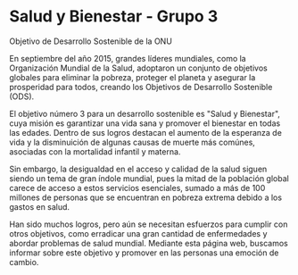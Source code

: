 # Salud y Bienestar - Grupo 3
Objetivo de Desarrollo Sostenible de la ONU

En septiembre del año 2015, grandes líderes mundiales, como la Organización Mundial de la Salud, adoptaron un conjunto de objetivos globales para eliminar la pobreza, proteger el planeta y asegurar la prosperidad para todos, creando los Objetivos de Desarrollo Sostenible (ODS).

El objetivo número 3 para un desarrollo sostenible es "Salud y Bienestar", cuya misión es garantizar una vida sana y promover el bienestar en todas las edades. 
Dentro de sus logros destacan el aumento de la esperanza de vida y la disminuición de algunas causas de muerte más comúnes, asociadas con la mortalidad infantil y materna.

Sin embargo, la desigualdad en el acceso y calidad de la salud siguen siendo un tema de gran índole mundial, pues la mitad de la población global carece de acceso a estos servicios esenciales, sumado a más de 100 millones de personas que se encuentran en pobreza extrema debido a los gastos en salud.

Han sido muchos logros, pero aún se necesitan esfuerzos para cumplir con otros objetivos, como erradicar una gran cantidad de enfermedades y abordar problemas de salud mundial. Mediante esta página web, buscamos informar sobre este objetivo y promover en las personas una emoción de cambio.
